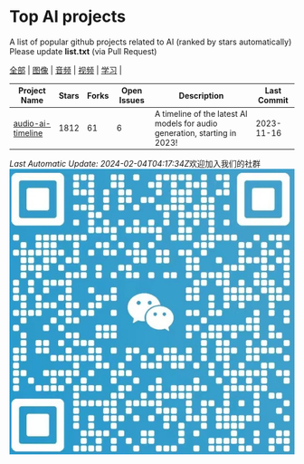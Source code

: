 # Top AI projects
A list of popular github projects related to AI (ranked by stars automatically)
Please update **list.txt** (via Pull Request)

<a href="./README.md">全部</a> |   <a href="./READMEpicture.md">图像</a> |   <a href="./READMEaudio.md">音频</a> | <a href="./READMEvideo.md">视频</a> | <a href="./READMElearn.md">学习</a> | 

| Project Name | Stars | Forks | Open Issues | Description | Last Commit |
| ------------ | ----- | ----- | ----------- | ----------- | ----------- |
| [audio-ai-timeline](https://github.com/archinetai/audio-ai-timeline) | 1812 | 61 | 6 | A timeline of the latest AI models for audio generation, starting in 2023! | 2023-11-16 |

*Last Automatic Update: 2024-02-04T04:17:34Z*欢迎加入我们的社群 ![](https://raw.githubusercontent.com/mouuii/picture/master/weichat.jpg) 